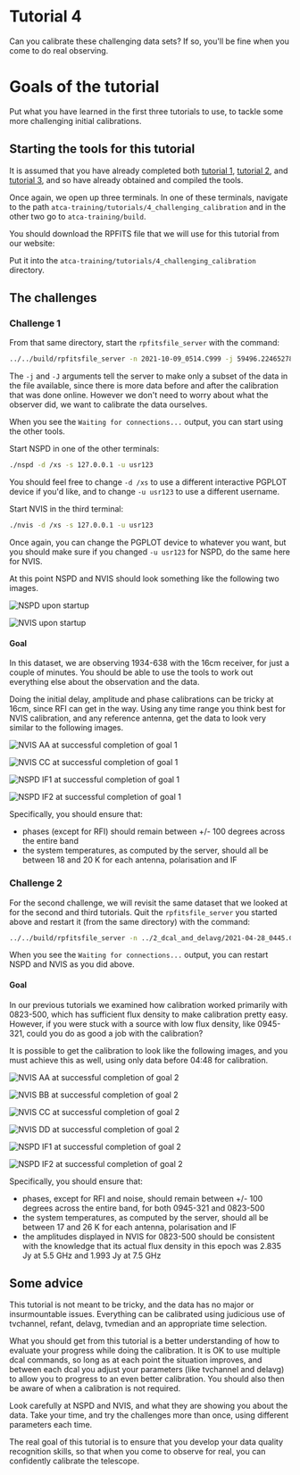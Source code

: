 # Tutorial 4
Can you calibrate these challenging data sets? If so, you'll be fine when
you come to do real observing.

# Goals of the tutorial

Put what you have learned in the first three tutorials to use, to tackle some
more challenging initial calibrations.

## Starting the tools for this tutorial

It is assumed that you have already completed both [tutorial 1](../1_introduction/),
[tutorial 2](../2_dcal_and_delavg/), and [tutorial 3](../3_acal_and_tsys),
and so have already obtained and compiled the tools.

Once again, we open up three terminals. In one of these terminals, navigate to
the path `atca-training/tutorials/4_challenging_calibration` and in the other two
go to `atca-training/build`.

You should download the RPFITS file that we will use for this tutorial from
our website:

Put it into the `atca-training/tutorials/4_challenging_calibration` directory.

## The challenges

### Challenge 1

From that same directory, start the `rpfitsfile_server` with the command:
```bash
../../build/rpfitsfile_server -n 2021-10-09_0514.C999 -j 59496.22465278 -J 59496.22581019
```

The `-j` and `-J` arguments tell the server to make only a subset of the data
in the file available, since there is more data before and after the calibration
that was done online. However we don't need to worry about what the observer did,
we want to calibrate the data ourselves.

When you see the `Waiting for connections...` output, you can start using
the other tools.

Start NSPD in one of the other terminals:
```bash
./nspd -d /xs -s 127.0.0.1 -u usr123
```

You should feel free to change `-d /xs` to use a different interactive PGPLOT
device if you'd like, and to change `-u usr123` to use a different username.

Start NVIS in the third terminal:
```bash
./nvis -d /xs -s 127.0.0.1 -u usr123
```

Once again, you can change the PGPLOT device to whatever you want, but you
should make sure if you changed `-u usr123` for NSPD, do the same here for NVIS.

At this point NSPD and NVIS should look something like the following two
images.

![NSPD upon startup](nspd_t4_startup.png)

![NVIS upon startup](nvis_t4_startup.png)

#### Goal

In this dataset, we are observing 1934-638 with the 16cm receiver, for just a couple
of minutes. You should be able to use the tools to work out everything else about the
observation and the data.

Doing the initial delay, amplitude and phase calibrations can be tricky at 16cm, since
RFI can get in the way. Using any time range you think best for NVIS calibration, and any reference
antenna, get the data to look very similar to the following images.

![NVIS AA at successful completion of goal 1](nvis_t4_goal1_aa.png)

![NVIS CC at successful completion of goal 1](nvis_t4_goal1_cc.png)

![NSPD IF1 at successful completion of goal 1](nspd_t4_goal1_if1.png)

![NSPD IF2 at successful completion of goal 1](nspd_t4_goal1_if2.png)

Specifically, you should ensure that:
* phases (except for RFI) should remain between +/- 100 degrees across the entire
band
* the system temperatures, as computed by the server, should all be between 18 and 20 K
for each antenna, polarisation and IF

### Challenge 2

For the second challenge, we will revisit the same dataset that we looked at for
the second and third tutorials. Quit the `rpfitsfile_server` you started above and
restart it (from the same directory) with the command:
```bash
../../build/rpfitsfile_server -n ../2_dcal_and_delavg/2021-04-28_0445.C999
```

When you see the `Waiting for connections...` output, you can restart NSPD and NVIS
as you did above.

#### Goal

In our previous tutorials we examined how calibration worked primarily with 0823-500,
which has sufficient flux density to make calibration pretty easy. However, if you
were stuck with a source with low flux density, like 0945-321, could you do as good
a job with the calibration?

It is possible to get the calibration to look like the following images, and you must
achieve this as well, using only data before 04:48 for calibration.

![NVIS AA at successful completion of goal 2](nvis_t4_goal2_aa.png)

![NVIS BB at successful completion of goal 2](nvis_t4_goal2_bb.png)

![NVIS CC at successful completion of goal 2](nvis_t4_goal2_cc.png)

![NVIS DD at successful completion of goal 2](nvis_t4_goal2_dd.png)

![NSPD IF1 at successful completion of goal 2](nspd_t4_goal2_if1.png)

![NSPD IF2 at successful completion of goal 2](nspd_t4_goal2_if2.png)

Specifically, you should ensure that:
* phases, except for RFI and noise, should remain between +/- 100 degrees across
the entire band, for both 0945-321 and 0823-500
* the system temperatures, as computed by the server, should all be between 17 and
26 K for each antenna, polarisation and IF
* the amplitudes displayed in NVIS for 0823-500 should be consistent with the
knowledge that its actual flux density in this epoch was 2.835 Jy at 5.5 GHz and
1.993 Jy at 7.5 GHz

## Some advice

This tutorial is not meant to be tricky, and the data has no major or insurmountable
issues. Everything can be calibrated using
judicious use of tvchannel, refant, delavg, tvmedian and an appropriate time
selection.

What you should get from this tutorial is a better understanding of how to
evaluate your progress while doing the calibration. It is OK to use multiple
dcal commands, so long as at each point the situation improves, and between
each dcal you adjust your parameters (like tvchannel and delavg) to allow you
to progress to an even better calibration. You should also then be aware of when a
calibration is not required.

Look carefully at NSPD and NVIS, and what they are showing you about the data.
Take your time, and try the challenges more than once, using different parameters
each time.

The real goal of this tutorial is to ensure that you develop your data quality
recognition skills, so that when you come to observe for real, you can confidently
calibrate the telescope.


